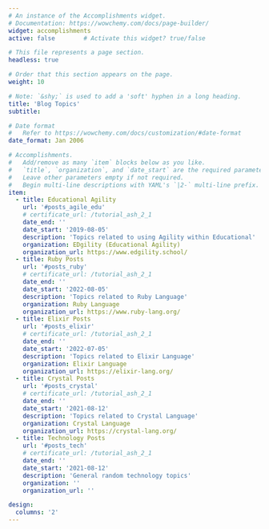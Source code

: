 ```yaml
---
# An instance of the Accomplishments widget.
# Documentation: https://wowchemy.com/docs/page-builder/
widget: accomplishments
active: false        # Activate this widget? true/false

# This file represents a page section.
headless: true

# Order that this section appears on the page.
weight: 10

# Note: `&shy;` is used to add a 'soft' hyphen in a long heading.
title: 'Blog Topics'
subtitle:

# Date format
#   Refer to https://wowchemy.com/docs/customization/#date-format
date_format: Jan 2006

# Accomplishments.
#   Add/remove as many `item` blocks below as you like.
#   `title`, `organization`, and `date_start` are the required parameters.
#   Leave other parameters empty if not required.
#   Begin multi-line descriptions with YAML's `|2-` multi-line prefix.
item:
  - title: Educational Agility
    url: '#posts_agile_edu'
    # certificate_url: /tutorial_ash_2_1
    date_end: ''
    date_start: '2019-08-05'
    description: 'Topics related to using Agility within Educational'
    organization: EDgility (Educational Agility)
    organization_url: https://www.edgility.school/
  - title: Ruby Posts
    url: '#posts_ruby'
    # certificate_url: /tutorial_ash_2_1
    date_end: ''
    date_start: '2022-08-05'
    description: 'Topics related to Ruby Language'
    organization: Ruby Language
    organization_url: https://www.ruby-lang.org/
  - title: Elixir Posts
    url: '#posts_elixir'
    # certificate_url: /tutorial_ash_2_1
    date_end: ''
    date_start: '2022-07-05'
    description: 'Topics related to Elixir Language'
    organization: Elixir Language
    organization_url: https://elixir-lang.org/
  - title: Crystal Posts
    url: '#posts_crystal'
    # certificate_url: /tutorial_ash_2_1
    date_end: ''
    date_start: '2021-08-12'
    description: 'Topics related to Crystal Language'
    organization: Crystal Language
    organization_url: https://crystal-lang.org/
  - title: Technology Posts
    url: '#posts_tech'
    # certificate_url: /tutorial_ash_2_1
    date_end: ''
    date_start: '2021-08-12'
    description: 'General random technology topics'
    organization: ''
    organization_url: ''

design:
  columns: '2'
---
```

